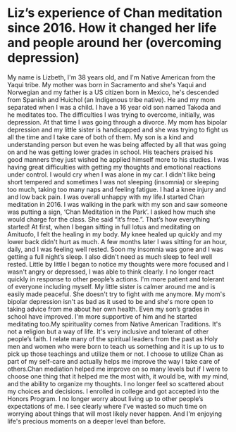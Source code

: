 # Liz’s experience of Chan meditation since 2016. How it changed her life and people around her (overcoming depression)

My name is Lizbeth, I'm 38 years old, and I'm Native American from the Yaqui tribe. My mother was born in Sacramento and she's Yaqui and Norwegian and my father is a US citizen born in Mexico, he's descended from Spanish and Huichol (an Indigenous tribe native). He and my mom separated when I was a child. I have a 16 year old son named Takoda and he meditates too.         The difficulties I was trying to overcome, initially, was depression. At that time I was going through a divorce. My mom has bipolar depression and my little sister is handicapped and she was trying to fight us all the time and I take care of both of them. My son is a kind and understanding person but even he was being affected by all that was going on and he was getting lower grades in school. His teachers praised his good manners they just wished he applied himself more to his studies. I was having great difficulties with getting my thoughts and emotional reactions under control. I would cry when I was alone in my car. I didn't like being short tempered and sometimes I was not sleeping (insomnia) or sleeping too much, taking too many naps and feeling fatigue. I had a knee injury and and low back pain. I was overall unhappy with my life.​I started Chan meditation in 2016. I was walking in the park with my son and saw someone was putting a sign, ‘Chan Meditation in the Park’. I asked how much she would charge for the class. She said “it’s free.”. That’s how everything started!         At first, when I began sitting in full lotus and meditating on Amituofo, I felt the healing in my body. My knee healed up quickly and my lower back didn't hurt as much. A few months later I was sitting for an hour, daily, and I was feeling well rested. Soon my insomnia was gone and I was getting a full night’s sleep. I also didn't need as much sleep to feel well rested. Little by little I began to notice my thoughts were more focused and I wasn't angry or depressed, I was able to think clearly. I no longer react quickly in response to other people’s actions. I'm more patient and tolerant of everyone including myself. My little sister is calmer around me and is easily made peaceful. She doesn't try to fight with me anymore. My mom's bipolar depression isn't as bad as it used to be and she's more open to taking advice from me about her own health. Even my son’s grades in school have improved. I'm more supportive of him and he started meditating too.My spirituality comes from Native American Traditions. It's not a religion but a way of life. It's very inclusive and tolerant of other people’s faith. I relate many of the spiritual leaders from the past as Holy men and women who were born to teach us something and it is up to us to pick up those teachings and utilize them or not. I choose to utilize Chan as part of my self-care and actually helps me improve the way I take care of others.​Chan mediation helped me improve on so many levels but if I were to choose one thing that it helped me the most with, it would be, with my mind, and the ability to organize my thoughts. I no longer feel so scattered about my choices and decisions. I enrolled in college and got accepted into the Honors Program. I no longer worry about living up to other people’s expectations of me. I see clearly where I've wasted so much time on worrying about things that will most likely never happen. And I'm enjoying life's precious moments on a deeper level than before.